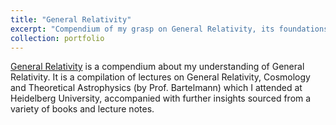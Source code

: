 ```yaml
---
title: "General Relativity"
excerpt: "Compendium of my grasp on General Relativity, its foundations and applications based on a variety of lectures and projects."
collection: portfolio
---
```

[General Relativity](http://thpreis.github.io/files/GRnotes.pdf) is a compendium about my understanding of General Relativity. It is a compilation of lectures on General Relativity, Cosmology and Theoretical Astrophysics (by Prof. Bartelmann) which I attended at Heidelberg University, accompanied with further insights sourced from a variety of books and lecture notes.

